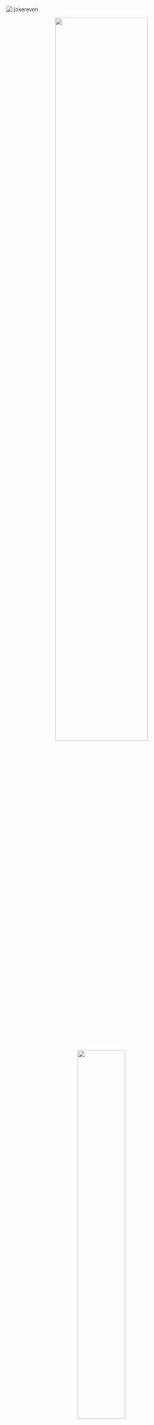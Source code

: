 ![:jokereven](https://count.getloli.com/@:jokereven?theme=booru-ve)

<div align="center">
  <img src="https://spotify-github-profile.kittinanx.com/api/view.svg?uid=31yd36afueznbf5jzxs7kifn73wu&cover_image=true&theme=novatorem&show_offline=true&background_color=121212&interchange=true&bar_color=53b14f&bar_color_cover=false" width="70%"/>
  <br>
  <img src="https://wakatime.com/badge/user/eada5769-12fd-41f7-af3d-65254494dce1.svg" width="50%"/>
</div>

## ​​​ About Me
- 🔨 Tech stack: Go / React / Python / TypeScript
- 🖊️ Setup: Neovim · Arch Linux / macOS / Hackintosh / Windows
- 🌀 Motto: *めんどくせー — “What a drag.”*

